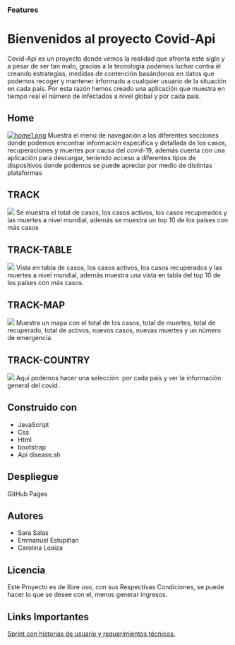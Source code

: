 ### Features

# Bienvenidos al proyecto Covid-Api

Covid-Api es un proyecto donde vemos la realidad que afronta este siglo y a pesar de ser tan malo, gracias a la tecnología podemos luchar contra él creando estrategias, medidas de contención basándonos en datos que podemos recoger y mantener informado a cualquier usuario de la situación en cada país.
Por esta razón hemos creado una aplicación que muestra en tiempo real el número de infectados a nivel global y por cada país.

## Home

[![home1.png](https://i.postimg.cc/GphNq4dP/home1.png)](https://postimg.cc/fVpBbT3k)
Muestra el menú de navegación a las diferentes secciones donde podemos encontrar información especifica y detallada de los casos, recuperaciones y muertes por causa del covid-19, además cuenta con una aplicación para descargar, teniendo acceso a diferentes tipos de dispositivos donde podemos se puede apreciar por medio de distintas plataformas

## TRACK

![](https://lh3.googleusercontent.com/sPbrxOsGSdyoZFenI73xp5ugNxEZWe5doxrWw5W4prZG1bY6EwG94PJpuoarZuo_H6a6_Glgn0LRqM0DgoJNugmRF8r-eDjw6T1g8GE5fpIIzf24zkURd-rPH9RS0825bFwMfvJ9-YN5TeAceic5Zv68NsPNhVylDZL8nfh4aLQ-iEe3cybOzNS4lpcCDM1nleiOhAwFwbYCxwFz1WjmjObD5cMy-Oj88miPm6m7498HQn8uw6TsKwIILVlDxTosOdBw0mK1oK2WMvpKN80oKIMTYLbsAp65LYFFONhHnhgW0WilWX0RgItw528ZXQVuLrtgz5SshCCSLgCLfuvsNiRklNPC-JEOgCc1veRQ5hanHSzx_hOUTxqgpquIVJ7Xn-ehF0eXGfs-m7XJ5yxifbxJoURkwNlqntvUZBDLoYx29jygonCMCI1NXHG9UI4A0mFAZ5jg-EmTt4PLHMcKaT3cLBjWO2A1RapTYRmZrH2_-8r4azuTwf0oFpKxCo0jQ0z2PU0Qwq3j60cVgw7FKaA8arRLd6r6rhMo41jUKYoE3jrClNmyOqMZxLvqd5xE3_geEI4Oc3vJEtewPHgvz4ZBn_K_eKSVTF_Tq-eoLHDsa_ufjtAnFc5ev5bjGAqhXDgYPoU8G7E5qpa48QY3to3hr0tqgAP5mD_bFYCEzlPJG0tdhH5b-R_IeYanU9uxFeIzqEoqseA7b4YhSjkEFmY=w1235-h656-no?authuser=0)
Se muestra el total de casos, los casos activos, los casos recuperados y las muertes a nivel mundial, además se muestra un top 10 de los países con más casos

## TRACK-TABLE

![](https://lh3.googleusercontent.com/QLnaGcx1d7W3SUsoFhUH_U2ripP2KWR7bH9mQAV98zOTREKDuUoLnGmmEK8hqh9alhtsnYR64wwaP9P2l4hkBt_HxUTL5yWcjO4hpCeZnCuPRAou56jovDrRDuP2uZgGQMARvyPZqxpGW6YM77DsGsQzYiFnl_1-KEG_9cxl7BlWb-WZe6_8aOcr7YWkHHH7VnMR22aS55Yn3Woxufv9rGPqVH5UXwjIfF9lEpWdkDV7oF4ZfejGP5mTnvR9AAQQ20MFZYDhxHK8dtfK1B4lOBLXCyX8HEeY_8srLPqI7Ea9tpTUOr0O_Pvtf7T4Khk76jaxlWbjuo6Kk64tp-xUvdOkhOsvp7kqP8wHbEq-s6fp2m-zqGDlS2AD-Z41L5LZwJH2Gf2ToCaaernV9CCeJ4duGlzTOxrxqpe358VlhpaGZFBOYv-8dt578J6TFRtHk84peFBO4tddtU-9Ua96RGrtzxu4fmr4QtCgJvVDh_cCVMfLd3vXRLW4Izt_sQPiUMAgVtBSNfoAtT4-bTO2dxJYdf5mQ_ieby5kwk7y8NdBEjwVaF3vDFwyT_ocJk1111cs95zg1dpSku0i4nvgkT5hgdvUmebOXRiwqQEn6bsTfCDtdu8D4GEiOF8vtRfuO0JDhZ9sDjmA1vUlAyFIVSaC1mYaqURBNkOAgKX3FxB7pvtFOSCAJwZceJRPkOuHLEG5J3n73B6I-tVDKtR_n_s=w1235-h656-no?authuser=0)
Vista en tabla de casos, los casos activos, los casos recuperados y las muertes a nivel mundial, además muestra una vista en tabla del top 10 de los países con más casos.

## TRACK-MAP

![](https://lh3.googleusercontent.com/MDlvYaV9ue5DYsEMmZHh1u8_ytnSbBDbsaOHnXO4j8-rGsQRjOePhgtKvFNtSKOmTBZQc-CAiTtNWV5VCAjec6RiY9iku5fTEfTHByYtFqSUnGY0Mqb5w-3tXDsyrQDwt7cAaQkO0ToLL9Dbykc7Za7ZbH6RKvGK1jo-fmPopp8qgjtEJ11KAIlYCTuguUNqrWSAfOx2wr7LtORzT2KeWFpXSNu4bc6hv1qDcNqgsccFUMugJ98TnTGBXYCKy8V5bVvIH3LpAIpS8hQ4Qn57uP5Hw5Unzgcy37iMMRETJyghC53UI1djbg1IgGVZmbu8L16-SOPBUATzKyemq5PMjTk8_X2fnWct8QSctTJZeHLie550se3w24JG1lv1X3r9Sbvov-TdUjoEwe9cryCuR9H527wg44rYh8nRBqY8MXkIfTNHgyjS-XaW-0mxBKzNFLaWICzbultbU2-zc2x7LQS4u1xNQDZiLVjx5FD41EgRfhU2qJk8TcBp6H01m64R0o_WTpVay-EOe8MHLmsvS17QZfP8X4bFyEBa9mZGclOYkNYpdIthq-0zXzAtKGVp3U25LcT4SWntIDBUZ2vFIUrNGEku0KQk0_1LfJqMtuYWGWx6tvh5pViHXRl1wnbc8OGmEcUBnCamDE2NdASXQzsb8UzTnKNMmw2pGvQmgl96y1Sl8ewJ3XtYSIXyqg54nxbNg0nYCDHO7tZ-KjMEeZw=w1345-h643-no?authuser=0)
Muestra un mapa con el total de los casos, total de muertes, total de recuperado, total de activos, nuevos casos, nuevas muertes y un número de emergencia.

## TRACK-COUNTRY

![](https://lh3.googleusercontent.com/Yh4dUwnjL8msIKkipS1N-A2ruvCjVhVHHcXsZRCxY2Uey0y_niuoq2G-KZHB3vjqolQytT8q4WbIO-eSzugXQYVL7zTVYchaz9lUVfu3RD3SA14FOhU3_mdHGJo-iHWlf3J-PDy6tm3qOP9yzQnKGgm6uv8vdBgJtBJhD4o8TIuhX3mFRxMFmAgaQpoP2sI-078afGfhPwSiS9MeHdvElVQsNm9tsvP_wTxZKsfx5RfvLXjjNkrm1s5OFFef9bCcpK30yu0e7bEb75BO_FUL4UO1CIcVQR0kXPl4J5Bx4lVr3_anwwKLGkdCVMWTZn1iF5Iz-jUIw39kFtgWGsih2i-YyM46ol77kK20GZTm3fMgemis4Xwy0bTQJaKB0LL8gl14r-sxipdHyC_vXLVJcGtlkaaBJ8tmahKhmI2fyfJhNP51AHWv89cB-yw-kQ0V_duHnhMB0NkILbVoO4LS8k8NDVTzHiPsvF7Xo8G-Gp_N3zHJNJ7zMwf77BS0ss5V_pT-5uGkjjDQjz4gEiAd1elHFW0mmaZhIfulq6n22P1ItkYeuCk9kiNOxncEwZDLk1ImzIM5WEs24l9B3kMAI0xPw6rszO8-fpBv6MKOctvJEcI_6sRILbl2rgivDRv1hsEyaTv5lXWSBpxn8GSupnpAjPU-SV0ZlhnhqFXIBTY3p6rGEqX39fptemaMHaislkXjguSXdF0i_TdZXfkvKpM=w1355-h656-no?authuser=0)
Aquí podemos hacer una selección  por cada país y ver la información general del covid.

## Construido con

- JavaScript
- Css
- Html
- bootstrap
- Api disease.sh

## Despliegue

GitHub Pages

## Autores

- Sara Salas
- Emmanuel Estupiñan
- Carolina Loaiza

## Licencia

Este Proyecto es de libre uso, con sus Respectivas Condiciones, se puede hacer lo que se desee con el, menos generar ingresos.

## Links Importantes

[Sprint con historias de usuario y requerimientos técnicos.](https://sara-salas.atlassian.net/jira/software/projects/DC/boards/2/backlog)
